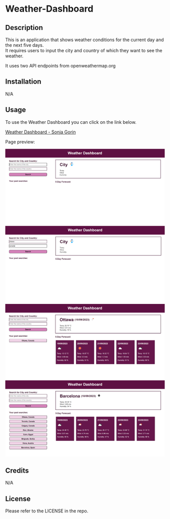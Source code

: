 # Weather-Dashboard

## Description
This is an application that shows weather conditions for the current day and the next five days.  
It requires users to input the city and country of which they want to see the weather.  

It uses two API endpoints from openweathermap.org

## Installation 
N/A

## Usage
To use the Weather Dashboard you can click on the link below.

[Weather Dashboard - Sonja Gorin](http://sonjagorin.github.io/Weather-Dashboard)

Page preview:

![Weather-Dashboard-Screenshot](assets/images/weather-dashboard-screenshot-01.png)
![Weather-Dashboard-Screenshot](assets/images/weather-dashboard-screenshot-02.png)
![Weather-Dashboard-Screenshot](assets/images/weather-dashboard-screenshot-03.png)
![Weather-Dashboard-Screenshot](assets/images/weather-dashboard-screenshot-04.png)


## Credits
N/A

## License
Please refer to the LICENSE in the repo.
